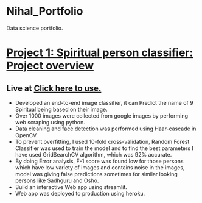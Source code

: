 # Nihal_Portfolio
Data science portfolio.

# [Project 1: Spiritual person classifier: Project overview](https://github.com/Nihal72/ImageClassification)

## Live at [Click here to use.](https://spirtual-being-classifier-v3nv.herokuapp.com/)
* Developed an end-to-end image classifier, it can Predict the name of 9 Spiritual being based on their image. 
* Over 1000 images were collected from google images by performing web scraping using python.
* Data cleaning and face detection was performed using Haar-cascade in OpenCV. 
* To prevent overfitting, I used 10-fold cross-validation, Random Forest Classifier was used to train the model and to find the best parameters I have used GridSearchCV       algorithm, which was 92% accurate.  
* By doing Error analysis, F-1 score was found low for those persons which have low variety of images and contains noise in the images, model was giving false predictions sometimes for similar looking persons like Sadhguru and Osho. 
* Build an interactive Web app  using streamlit.  
* Web app was deployed to production using heroku. 
